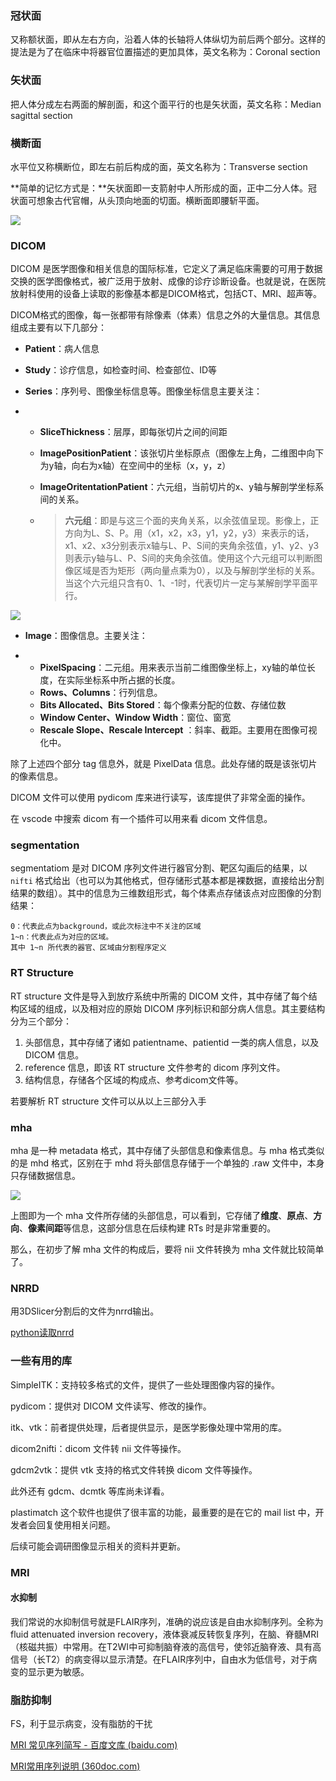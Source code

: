 ### 冠状面

又称额状面，即从左右方向，沿着人体的长轴将人体纵切为前后两个部分。这样的提法是为了在临床中将器官位置描述的更加具体，英文名称为：Coronal section



### 矢状面

把人体分成左右两面的解剖面，和这个面平行的也是矢状面，英文名称：Median sagittal section



### 横断面

水平位又称横断位，即左右前后构成的面，英文名称为：Transverse section



**简单的记忆方式是：**矢状面即一支箭射中人所形成的面，正中二分人体。冠状面可想象古代官帽，从头顶向地面的切面。横断面即腰斩平面。

![](https://shengbucket.oss-cn-hangzhou.aliyuncs.com/pics/ekcT3.jpg)



### DICOM

DICOM 是医学图像和相关信息的国际标准，它定义了满足临床需要的可用于数据交换的医学图像格式，被广泛用于放射、成像的诊疗诊断设备。也就是说，在医院放射科使用的设备上读取的影像基本都是DICOM格式，包括CT、MRI、超声等。

DICOM格式的图像，每一张都带有除像素（体素）信息之外的大量信息。其信息组成主要有以下几部分：

- **Patient**：病人信息

- **Study**：诊疗信息，如检查时间、检查部位、ID等

- **Series**：序列号、图像坐标信息等。图像坐标信息主要关注：

- - **SliceThickness**：层厚，即每张切片之间的间距

  - **ImagePositionPatient**：该张切片坐标原点（图像左上角，二维图中向下为y轴，向右为x轴）在空间中的坐标（x，y，z）

  - **ImageOritentationPatient**：六元组，当前切片的x、y轴与解剖学坐标系间的关系。

  - > **六元组**：即是与这三个面的夹角关系，以余弦值呈现。影像上，正方向为L、S、P。用（x1，x2，x3，y1，y2，y3）来表示的话，x1、x2、x3分别表示x轴与L、P、S间的夹角余弦值，y1、y2、y3则表示y轴与L、P、S间的夹角余弦值。使用这个六元组可以判断图像区域是否为矩形（两向量点乘为0），以及与解剖学坐标的关系。当这个六元组只含有0、1、-1时，代表切片一定与某解剖学平面平行。



![](https://shengbucket.oss-cn-hangzhou.aliyuncs.com/pics/Jqnmp.jpg)





- **Image**：图像信息。主要关注：

- - **PixelSpacing**：二元组。用来表示当前二维图像坐标上，xy轴的单位长度，在实际坐标系中所占据的长度。
  - **Rows、Columns**：行列信息。
  - **Bits Allocated、Bits Stored**：每个像素分配的位数、存储位数
  - **Window Center、Window Width**：窗位、窗宽
  - **Rescale Slope、Rescale Intercept** ：斜率、截距。主要用在图像可视化中。

除了上述四个部分 tag 信息外，就是 PixelData 信息。此处存储的既是该张切片的像素信息。

DICOM 文件可以使用 pydicom 库来进行读写，该库提供了非常全面的操作。

在 vscode 中搜索 dicom 有一个插件可以用来看 dicom 文件信息。



### segmentation

segmentatiom 是对 DICOM 序列文件进行器官分割、靶区勾画后的结果，以 `nifti` 格式给出（也可以为其他格式，但存储形式基本都是裸数据，直接给出分割结果的数组）。其中的信息为三维数组形式，每个体素点存储该点对应图像的分割结果：

```text
0：代表此点为background，或此次标注中不关注的区域
1~n：代表此点为对应的区域。
其中 1~n 所代表的器官、区域由分割程序定义
```



### RT Structure

RT structure 文件是导入到放疗系统中所需的 DICOM 文件，其中存储了每个结构区域的组成，以及相对应的原始 DICOM 序列标识和部分病人信息。其主要结构分为三个部分：

1. 头部信息，其中存储了诸如 patientname、patientid 一类的病人信息，以及 DICOM 信息。
2. reference 信息，即该 RT structure 文件参考的 dicom 序列文件。
3. 结构信息，存储各个区域的构成点、参考dicom文件等。

若要解析 RT structure 文件可以从以上三部分入手



### mha

mha 是一种 metadata 格式，其中存储了头部信息和像素信息。与 mha 格式类似的是 mhd 格式，区别在于 mhd 将头部信息存储于一个单独的 .raw 文件中，本身只存储数据信息。

![](https://shengbucket.oss-cn-hangzhou.aliyuncs.com/pics/dRAQd.jpg)

上图即为一个 mha 文件所存储的头部信息，可以看到，它存储了**维度**、**原点**、**方向**、**像素间距**等信息，这部分信息在后续构建 RTs 时是非常重要的。

那么，在初步了解 mha 文件的构成后，要将 nii 文件转换为 mha 文件就比较简单了。



### NRRD

用3DSlicer分割后的文件为nrrd输出。

[python读取nrrd](https://blog.csdn.net/github_33934628/article/details/78897565)







### 一些有用的库

SimpleITK：支持较多格式的文件，提供了一些处理图像内容的操作。

pydicom：提供对 DICOM 文件读写、修改的操作。

itk、vtk：前者提供处理，后者提供显示，是医学影像处理中常用的库。

dicom2nifti：dicom 文件转 nii 文件等操作。

gdcm2vtk：提供 vtk 支持的格式文件转换 dicom 文件等操作。

此外还有 gdcm、dcmtk 等库尚未详看。

plastimatch 这个软件也提供了很丰富的功能，最重要的是在它的 mail list 中，开发者会回复使用相关问题。

后续可能会调研图像显示相关的资料并更新。





### MRI

#### 水抑制

我们常说的水抑制信号就是FLAIR序列，准确的说应该是自由水抑制序列。全称为fluid attenuated inversion recovery，液体衰减反转恢复序列，在脑、脊髓MRI（核磁共振）中常用。在T2WI中可抑制脑脊液的高信号，使邻近脑脊液、具有高信号（长T2）的病变得以显示清楚。在FLAIR序列中，自由水为低信号，对于病变的显示更为敏感。

### 脂肪抑制

FS，利于显示病变，没有脂肪的干扰

[MRI 常见序列简写 - 百度文库 (baidu.com)](https://wenku.baidu.com/view/5b90663db7360b4c2e3f6482.html)

[MRI常用序列说明 (360doc.com)](http://www.360doc.com/content/19/0120/21/43825132_810254292.shtml)